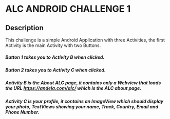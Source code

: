 # ALC ANDROID CHALLENGE 1
## Description
This challenge is a simple Android Application with three Activities, the first Activity is the main Activity with two Buttons.

##### Button 1 takes you to Activity B when clicked.
##### Button 2 takes you to Activity C when clicked.
##### Activity B is the About ALC page, it contains only a Webview that loads the URL https://andela.com/alc/ which is the ALC about page.
##### Activity C is your profile, it contains an ImageView which should display your photo, TextViews showing your name, Track, Country, Email and Phone Number.
